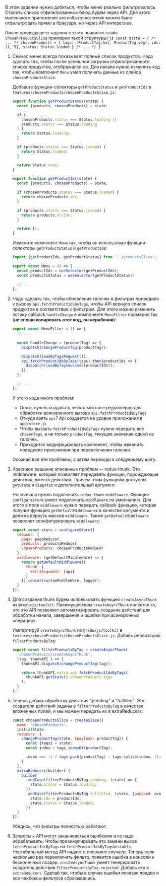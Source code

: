 В этом задании нужно добиться, чтобы меню реально фильтровалось. Строить список отфильтрованных блюд будем через API.
Для этого маленького приложения это избыточно: меню можно было отфильтровать прямо в браузере, но через API интереснее.

После предыдущего задания в `state` появился слайс `chosenProductsSlice` примерно такой структуры:
    ```js
    const state = {
      /* ... */
      chosenProducts = {
        tags: [ProductTag.hot, ProductTag.veg],
        ids: [1, 5],
        status: Status.loaded
      }
      /* ... */
    }
    ```

1. Сейчас меню всегда показывает полный список продуктов. Надо сделать так,
чтобы после успешной загрузки отфильтрованного списка продуктов, отображался он.
Для начала нужно изменить код так, чтобы компонент `Menu` умел получать данные из слайса `chosenProductsSlice`.

    Добавьте функции-селекторы `getProductStatus` и `getProductIds` в `features/chosenProducts/chosenProductsSlice.js`:
    ```js
    export function getProductStatus(state) {
      const {products, chosenProducts} = state;
    
      if (
        chosenProducts.status === Status.loading ||
        products.status === Status.loading
      ) {
        return Status.loading;
      }
    
      if (products.status === Status.loaded) {
        return Status.loaded;
      }
    
      return Status.none;
    }
    
    export function getProductIds(state) {
      const {products, chosenProducts} = state;
    
      if (chosenProducts.status === Status.loaded) {
        return chosenProducts.ids;
      }
    
      if (products.status === Status.loaded) {
        return products.allIds;
      }
    
      return [];
    }
    ```

    Измените компонент `Меню` так, чтобы он использовал функции-селекторы `getProductStatus` и `getProductIds`:
    ```js
    import {getProductIds, getProductStatus} from '../productsSlice';
    
    export const Menu = () => {
      const productIds = useSelector(getProductIds);
      const productsStatus = useSelector(getProductStatus);
      
      // ...
    };
    ```

2. Надо сделать так, чтобы обновление галочек в фильтрах
приводило к вызову `api.fetchProductIdsByTags`, чтобы API вернуло список продуктов в соответствие с фильтром.
Для этого можно изменить логику callback `handleChange` в компоненте `MenuFilter` 
примерно так (**не спеши копировать этот код, он нерабочий**):
    ```js
    export const MenuFilter = () => {
      // ...
      
      const handleChange = (productTag) => {
        dispatch(changeProductTag(productTag));
    
        dispatch(loadByTagsRequest());
        api.fetchProductIdsByTags(tags).then(productIds => {
          dispatch(loadByTagsSuccess(productIds));
        });
      };
    
      // ...
    };
    ```
    У этого кода много проблем:
      - Опять нужно создавать несколько case редьюсеров для обработки асинхронного вызова `api.fetchProductIdsByTags`
      - Откуда взять `api`? Api создается на уровне приложения в `app/store.js`
      - Чтобы вызвать `fetchProductIdsByTags` нужно передать все `chosenTags`,
      а не только `productTag`, текущее значение одной из галочек.
      - Приходится модифицировать компонент, чтобы изменить поведение приложения при переключении галочки.

    Осознай все эти проблемы, а затем переходи к следующему шагу.

3. Красивое решение описанных проблем — redux-thunk.
Это middleware, который позволяет передавать функции, порождающие действия, вместо действий.
Причем этим функциям доступны `getState` и `dispatch` и дополнительный аргумент.

    Но сначала нужно подключить `redux-thunk` `middleware`. 
    Функция `configureStore` умеет подключать `middleware` по умолчанию.
    Для этого в поле `middleware` нужно передать callback функцию, которая получит функцию `getDefaultMiddlewareв` в 
    качестве аргумента и должна вернуть массив `middleware`. Также `getDefaultMiddleware` позволяет сконфигурировать
   `middleware`:

    ```js
    export const store = configureStore({
      reducer: {
        page: pageReducer,
        products: productsReducer,
        chosenProducts: chosenProductsReducer
      },
      middleware: (getDefaultMiddleware) => {
        return getDefaultMiddleware({
          thunk: {
            extraArgument: {api}
          }
        }).concat(customMiddleWare, logger);
      }
    });
    ```

4. Для создания thunk будем использовать функцию `createAsyncThunk` из `@reduxjs/toolkit`. Преимуществом `createAsyncThunk`
   является то, что это API позволяет автоматизировать создание действий для обработки начала, завершения и ошибки
   при асинхронных операциях.

    Импортируй `createAsyncThunk` из `@reduxjs/toolkit` в `features/chosenProducts/chosenProductsSlice.js`:
    Добавь реализацию `filterProductsByTag`:
    ```js
    export const filterProductsByTag = createAsyncThunk(
      'chosenProducts/createAsyncThunk',
      (tag, thunkAPI ) => {
        thunkAPI.dispatch(changeProductTag(tag));
    
        return thunkAPI.extra.api.fetchProductIdsByTags(
          thunkAPI.getState().chosenProducts.tags
        );
      }
    );
    ```

5. Теперь добавь обработку действия "pending" и "fulfilled". 
   Эти создатели действий заданы в `filterProductsByTag` в качестве вложенных полей, и мы можем передать их в extraReducers:
    ```js
    const chosenProductsSlice = createSlice({
      name: 'chosenProducts',
      initialState,
      reducers: {
        changeProductTag(state, {payload: productTag}) {
          const {tags} = state;
          const index = tags.indexOf(productTag);
    
          index === -1 ? tags.push(productTag) : tags.splice(index, 1);
        }
      },
      extraReducers(builder) {
        builder
          .addCase(filterProductsByTag.pending, (state) => {
            state.status = Status.loading;
          })
          .addCase(filterProductsByTag.fulfilled, (state, {payload: productIds}) => {
            state.ids = productIds;
            state.status = Status.loaded;
          })
      }
    });
    ```

    Убедись, что фильтры полностью работают.

6. Запросы к API могут заканчиваться ошибками и их надо обрабатывать.
Чтобы просимулировать это замени вызов `fetchProductIdsByTags` на `fetchProductIdsByTagsUnstable`.
Нестабильный метод API падает в половине случаев.
Теперь если несколько раз переключить фильтр, появится ошибка в консоли и бесконечный лоадер.
`createAsyncThunk` умеет генерировать создатель действия `filterProductsByTag.rejected`. Добавь его в `extraReducers`.
Сделай так, чтобы в случае ошибки исчезал лоадер и все чекбоксы фильтров сбрасывались.
